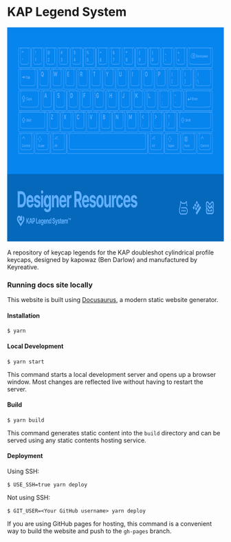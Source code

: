 # KAP Legend System

<img src="gh-thumbnail.png" alt="KAP Legend System" width="850" height="498">

A repository of keycap legends for the KAP doubleshot cylindrical profile
keycaps, designed by kapowaz (Ben Darlow) and manufactured by Keyreative.

### Running docs site locally

This website is built using [Docusaurus](https://docusaurus.io/), a modern
static website generator.

#### Installation

```
$ yarn
```

#### Local Development

```
$ yarn start
```

This command starts a local development server and opens up a browser window.
Most changes are reflected live without having to restart the server.

#### Build

```
$ yarn build
```

This command generates static content into the `build` directory and can be
served using any static contents hosting service.

#### Deployment

Using SSH:

```
$ USE_SSH=true yarn deploy
```

Not using SSH:

```
$ GIT_USER=<Your GitHub username> yarn deploy
```

If you are using GitHub pages for hosting, this command is a convenient way to
build the website and push to the `gh-pages` branch.
